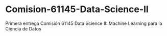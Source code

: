 # Comision-61145-Data-Science-II
Primera entrega Comisión 61145 Data Science II: Machine Learning para la Ciencia de Datos
